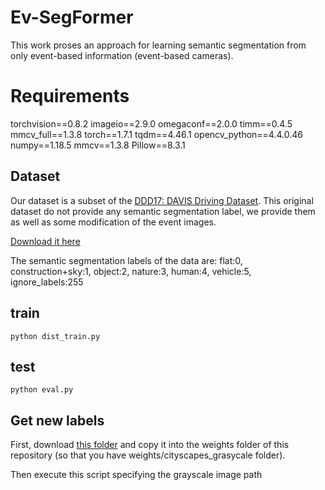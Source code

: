

# Ev-SegFormer


This work proses an approach for learning semantic segmentation from only event-based information (event-based cameras).


# Requirements
torchvision==0.8.2
imageio==2.9.0
omegaconf==2.0.0
timm==0.4.5
mmcv_full==1.3.8
torch==1.7.1
tqdm==4.46.1
opencv_python==4.4.0.46
numpy==1.18.5
mmcv==1.3.8
Pillow==8.3.1



## Dataset
Our dataset is a subset of the [DDD17: DAVIS Driving Dataset](http://sensors.ini.uzh.ch/news_page/DDD17.html). This original dataset do not provide any semantic segmentation label, we provide them as well as some modification of the event images.


[Download it here](https://drive.google.com/open?id=1Ug6iZc7WYQWCklxwcemCeyw3CPyuuxJf)

The semantic segmentation labels of the data are:
flat:0, construction+sky:1, object:2,  nature:3,  human:4, vehicle:5, ignore_labels:255


## train

```
python dist_train.py
```

## test


```
python eval.py
```


## Get new labels

First, download [this folder](https://drive.google.com/drive/folders/1NjTGAoSCpYw_l89l1BdulJi0B_qIIiin?usp=sharing) and copy it into the weights folder of this repository (so that you have weights/cityscapes_grasycale folder).

Then execute this script specifying the grayscale image path
